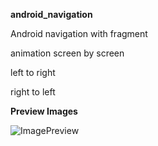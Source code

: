**android_navigation**

Android navigation with fragment

animation screen by screen

left to right 

right to left

**Preview Images**

![ImagePreview](http://g.recordit.co/Cb1aDEqxya.gif)
